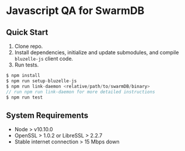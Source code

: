 # Javascript QA for SwarmDB

## Quick Start

1. Clone repo.
2. Install dependencies, initialize and update submodules, and compile `bluzelle-js` client code.
3. Run tests.
```javascript
$ npm install
$ npm run setup-bluzelle-js
$ npm run link-daemon <relative/path/to/swarmDB/binary>
// run npm run link-daemon for more detailed instructions
$ npm run test

```

## System Requirements
- Node > v10.10.0
- OpenSSL > 1.0.2 or LibreSSL > 2.2.7
- Stable internet connection > 15 Mbps down
